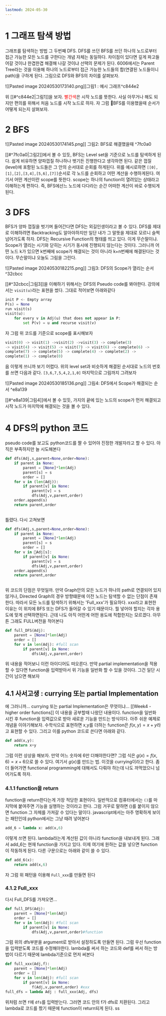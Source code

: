 ```yaml
---
lastmod: 2024-05-30
---
```

# 1 그래프 탐색 방법
그래프를 탐색하는 방법 그 두번째 DFS. DFS를 쓰던 BFS를 쓰던 하나의 노드로부터 접근 가능한 모든 노드를 구한다는 개념 자체는 동일하다. 차이점이 있다면 깊게 파고들어갈 것이냐 한겹한겹 해결해 나갈 것이냐 선택의 문제가 된다. 6006에서는 Parent Tree라는 것을 이용해 하나의 노드로부터 접근 가능한 노드들의 합(연결된 노드들이니 path)을 구하게 된다. 그림으로 DFS와 BFS의 차이를 살펴보자.

![[Pasted image 20240530173140.png]]그림1 : 예시 그래프^c844e2

위 [[#^c844e2|그림1]]을 보자. <a style="color:red">빨간색</a>은 시작 노드를 뜻한다. 사실 아무거나 해도 되지만 편의를 위해서 처음 노드를 시작 노드로 하자. 자 그럼 BFS를 이용했을때 순서가 어떻게 되는지 살펴보자. 

# 2 BFS

![[Pasted image 20240530174145.png]]
그림2: BFS로 해결했을때 ^7fc0a0

[[#^7fc0a0|그림2]]에서 볼 수 있듯, BFS는 Level set을 기준으로 노드를 탐색하게 된다. 쉽게 비유하면 양파껍질 하나하나 벗기든 진행한다고 생각하면 된다. 같은 껍질(level)에 포함된 노드들은 그 안의 순서대로 순회를 하게된다. 위를 예시로하면 `[[0],[1],[2],[3,4],[5,6],[7]]`순서로 각 노드를 순회하고 어떤 계산을 수행하게된다. 여기서 어떤 계산이란 scope를 뜻한다. scope는 하나의 function이 열려있는 상태라고 이해하는게 편하다. 즉, BFS에선느 노드에 다다라는 순간 어떠한 계산이 바로 수행되게 된다. 

# 3 DFS
BFS가 양파 껍질을 벗기며 들어간다면 DFS는 외길인생이라고 볼 수 있다. DFS를 제대로 이해하려면 Backtracking도 알아야하지만 일단 내가 그 말뜻을 제대로 모르니 슬쩍 넘어가도록 하자. DFS는 Recursive Function의 형태를 띄고 있다. 이게 무슨말이냐. Scope가 열리는 시기와 닫히는 시기가 동시에 진행되지 않는다는 것이다. 그러니까 어떤 노드 k가 있으면 k번째에 scope가 해결되는 것이 아니라 k+n번째에 해결된다는 것이다. 무슨말이냐 오늘도 그림을 그린다.

![[Pasted image 20240530182215.png]]
그림3: DFS의 Scope가 열리는 순서 ^32cbcc

[[#^32cbcc|그림3]]을 이해하기 위해서는 DFS의 Pseudo code를 봐야한다. 강의에서는 `visit(u)`라는 표현을 썼다. 그대로 적어보면 아래와같다
```python
init P <- Empty array
P(s) = None
run visit(s)
visit(u):
	for every v in Adj(u) that does not appear in P:
		set P(v) = u and recurse visit(v)
```

자 그럼 위 코드를 기준으로 scope를 표시해보자
```python
visit(0) -> visit(1) ->visit(2) ->visit(3) -> complete(3) 
-> visit(4) -> visit(5) -> visit(7) -> visit(6) -> complete(6) ->
complete(7) -> complete(5) -> complete(4) -> complete(2) ->
complete(1) -> complete(0)
```

음 이렇게 쓰니까 보기 어렵다. 위의 level set과 비슷하게 해결된 순서대로 노드의 번호를 쓰면 다음과 같다. `[3,6,7,5,4,2,1,0]` 마지막으로 그림까지 그려보자

![[Pasted image 20240530185136.png]]
그림4: DFS에서 Scope가 해결되는 순서 ^e8a139

[[#^e8a139|그림4]]에서 볼 수 있듯, 가지의 끝에 있는 노드의 scope가 먼저 해결되고 시작 노드가 마지막에 해결되는 것을 볼  수 있다.

# 4 DFS의 python 코드
pseudo code를 보고도 python코드를 짤 수 있어야 진정한 개발자라고 할 수 있다. 아직은 부족하지만 늘 시도해본다

```python
def dfs(Adj,s,parent=None,order=None):
	if parent is None:
		parent = [None]*len(Adj)
		parent[s] = s
		order = []
	for v in (len(Adj)):
		if parent[v] is None:
			parent[v] = s
			dfs(Adj,v,parent,order)
	order.append(s)
	return parent,order
		
```

틀렸다. 다시 고쳐보면
```python
def dfs(Adj,s,parent=None,order=None):
	if parent is None:
		parent = [None]*len(Adj)
		parent[s] = s
		order = []
	for v in Adj[s]:
		if parent[v] is None:
			parent[v] = s
			dfs(Adj,v,parent,order)
	order.append(s)
	return parent,order
		
```

위 코드의 단점은 무엇일까. 만약 Graph안의 모든 노드가 하나의 path로 연결되어 있지 않거나, Directed Graph의 경우 방향떄문에 이전 노드는 탐색할 수 없는 단점이 존재한다. 따라서 모든 노드를 탐색하기 위해서는 'Full_xxx'가 필요하다. xxx라고 표현한 이유는 이 위치에 BFS 또는 DFS가 들어갈 수 있기 때문이다. 뭘 넣어야 할지는 각자 용도에 맞게 선택하면된다. 근데 나도 아직 어떤게 어떤 용도에 적합한지는 모르겠다. 아무튼 그래도 FULL버전을 적어본다


```python
def full_DFS(Adj):
	parent = [None]*len(Adj)
	order = []
	for v in len(Adj): #full scan
		if parent[v] is None:
			dfs(Adj,v,parent,order)
```

위 내용을 적어보니 이런 아이디어도 떠오른다. 만약 partial implementation을 적용할 수 있다면 function을 입력받아서 위 기능을 일반화 할 수 있을 것이다. 그건 일단 시간이 남으면 해보자

## 4.1 사서고생 : currying 또는 partial Implementation

에 그러니까... currying 또는 partial Implementation은 무엇이냐... [[Week4 - higher order functions]] 이 내용을 공부할때 나왔던 내용이다. function을 일반화 시킨 후 function을 입력값으로 받아 새로운 기능을 만드는 방식이다. 아주 쉬운 예제로 개념을 이야기해보자. 
수학식으로 표현하면 x,y를 더하는 function은 $f(x,y) = x+y$라고 표현할 수 있다. 그리고 이를 python 코드로 쓴다면 아래와 같다.
```python
def add(x,y):
	return x+y
```

그럼 이런 상상을 해보자. 만약 어느 숫자에 6만 더해야한다면? 그럼 식은 $g(x)=f(x,6)=x+6$으로 쓸 수 있다. 여기서 $g(x)$를 만드는 법. 이것을 currying이라고 한다. 좀더 들어가면 functional programming에 대해서도 다뤄야 하는데 나도 까먹었으니 넘어가도록 하자.

### 4.1.1 function을 return
function을 return한다는게 가장 적당한 표현이다. 일반적으로 컴퓨터에서는 `()`를 마지막에 붙여주면 기능을 실행하는 것이라고 한다. 그럼 거꾸로 말하면 ()를 붙이지 않으면 function 그 자체를 가져갈 수 있다는 말이다. javascript에서는 아주 명확하게 보이는 패턴인데 python에서는 그냥 때려 넣어본다

```python
add_6 = lambda x: add(x,6)
```
이렇게 쓰면 된다. lambda라는게 계산된 값이 아니라 function을 내보내게 된다. 그래서 add_6는 현재 function을 가지고 있다. 이제 여기에 원하는 값을 넣으면 function이 작동하게 된다. 다른 구문으로는 아래와 같이 쓸 수 있다.

```python
def add_6(x):
	return add(x,6)
```
자 그럼 위 패턴을 이용해 `Full_xxx`를 만들면 된다

### 4.1.2 Full_xxx

다시 Full_DFS를 가져오면...
```python
def full_DFS(Adj):
	parent = [None]*len(Adj)
	order = []
	for v in len(Adj): #full scan
		if parent[v] is None:
			dfs(Adj,v,parent,order)#function
```

그럼 위의 dfs부분을 argument로 받아서 설정하도록 만들면 된다. 그럼 우선 function을 입력받도록 코드를 수정해야한다. lambda를 써서 하는 코드와 def를 써서 하는 방법이 다르기 때문에 lambda기준으로 먼저 써본다

```python
def full_xxx(Adj,f):
	parent = [None]*len(Adj)
	order = []
	for v in len(Adj): #full scan
		if parent[v] is None:
			f(Adj,v,parent,order) #xxx
full_dfs = lambda Adj : full_xxx(Adj, dfs)

```

위처럼 쓰면 `f`에 `dfs`를 입력받는다. 그러면 코드 안의 f가 dfs로 치환된다. 그리고 lambda로 코드를 짰기 때문에 function이 return되게 된다. ss